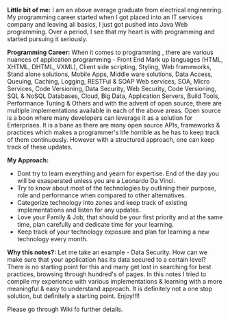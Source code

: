 **Little bit of me:** I am an above average graduate from electrical engineering. My programming career started when I got placed into an IT services company and leaving all basics, I just got pushed into Java Web programming. Over a period, I see that my heart is with programming and started pursuing it seriously.

**Programming Career:** 
When it comes to programming , there are various nuances of application programming - Front End Mark up languages (HTML, XHTML, DHTML, VXML), Client side scripting, Styling, Web frameworks, Stand alone solutions, Mobile Apps, Middle ware solutions, Data Access, Queuing, Caching, Logging, RESTFul & SOAP Web services, SOA, Micro Services, Code Versioning, Data Security, Web Security, Code Versioning, SQL & NoSQL Databases, Cloud, Big Data, Application Servers, Build Tools, Performance Tuning & Others and with the advent of open source, there are multiple implementations available in each of the above areas. Open source is a boon where many developers can leverage it as a solution for Enterprises. It is a bane as there are many open source APIs, frameworks & practices which makes a programmer's life horrible as he has to keep track of them continuously. However with a structured approach, one can keep track of these updates.

**My Approach:**
* Dont try to learn everything and yearn for expertise. End of the day you will be exasperated unless you are a Leonardo Da Vinci.
* Try to know about most of the technologies by outlining their purpose, role and performance when compared to other alternatives.
* Categorize technology into zones and keep track of existing implementations and listen for any updates.
* Love your Family & Job, that should be your first priority and at the same time, plan carefully and dedicate time for your learning.
* Keep track of your technology exposure and plan for learning a new technology every month.

**Why this notes?:**
Let me take an example - Data Security. How can we make sure that your application has its data secured to a certain level? There is no starting point for this and many get lost in searching for best practices, browsing through hundred's of pages. In this notes I tried to compile my experience with various implementations & learning with a more meaningful & easy to understand approach. It is definitely not a one stop solution, but definitely a starting point. Enjoy!!!!

Please go through Wiki fo further details.
